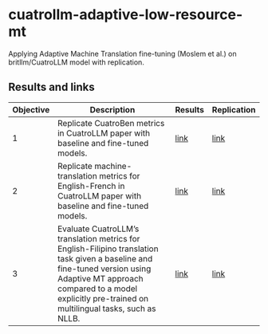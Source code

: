 # cuatrollm-adaptive-low-resource-mt
Applying Adaptive Machine Translation fine-tuning (Moslem et al.) on britllm/CuatroLLM model with replication.

## Results and links

| Objective | Description | Results | Replication |
|-----------|-------------|---------|-------------|
| 1 | Replicate CuatroBen metrics in CuatroLLM paper with baseline and fine-tuned models. | [link](https://github.com/jaceroldan/cuatrollm-adaptive-low-resource-mt/tree/master/results/objective_1) | [link](https://github.com/jaceroldan/cuatrollm-adaptive-low-resource-mt/tree/master/evaluation/objective_1) |
| 2 | Replicate machine-translation metrics for English-French in CuatroLLM paper with baseline and fine-tuned models. | [link](https://github.com/jaceroldan/cuatrollm-adaptive-low-resource-mt/tree/master/results/objective_2) | [link](https://github.com/jaceroldan/cuatrollm-adaptive-low-resource-mt/tree/master/evaluation/objective_2) |
| 3 | Evaluate CuatroLLM’s translation metrics for English-Filipino translation task given a baseline and fine-tuned version using Adaptive MT approach compared to a model explicitly pre-trained on multilingual tasks, such as NLLB. | [link](https://github.com/jaceroldan/cuatrollm-adaptive-low-resource-mt/tree/master/results/objective_3) | [link](https://github.com/jaceroldan/cuatrollm-adaptive-low-resource-mt/tree/master/evaluation/objective_3) |
